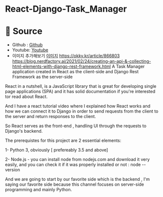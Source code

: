 # React-Django-Task_Manager

# 📁 Source

- Github : [Github](https://github.com/BekBrace/django-react-app-Task_Manager)
- Youtube: [Youtube](https://www.youtube.com/watch?v=F5OUT3ijk8M)
- 이미지 추가해보기 [이미지](https://freekim.tistory.com/9)
https://okky.kr/article/866803
https://blog.nerdfactory.ai/2021/02/24/creating-an-api-&-collecting-html-elements-with-django-rest-framework.html
A Task Manager application created in React as the client-side and Django Rest Framework as the server-side

React in a nutshell, is a JavaScript library that is great for developing single page applications (SPA) and it has solid documentation if you're interested tor read about React.

And I have a react tutorial video where I explained how React works and how we can connect it to Django in order to send requests from the client to the server and return responses to the client.

So React serves as the front-end , handling UI through the requests to Django's backend.

The prerequistes for this project are 2 essential elements:

1- Python 3, obviously [ prefereably 3.5 and above]

2- Node.js - you can install node from nodejs.com and download it very easily, and you can check it if it was properly installed or not : node --version

And we are going to start by our favorite side which is the backend , I'm saying our favorite side because this channel focuses on server-side programming and mainly Python.
